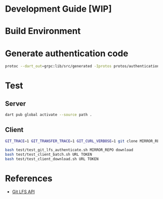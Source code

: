 Development Guide [WIP]
===============================
<!-- TODO: Write this -->

# Build Environment

# Generate authentication code

```bash
protoc --dart_out=grpc:lib/src/generated -Iprotos protos/authentication.proto
```

# Test

## Server

```bash
dart pub global activate --source path .
```

## Client

```bash
GIT_TRACE=1 GIT_TRANSFER_TRACE=1 GIT_CURL_VERBOSE=1 git clone MIRROR_REPO
```

```bash
bash test/test_git_lfs_authenticate.sh MIRROR_REPO download
bash test/test_client_batch.sh URL TOKEN
bash test/test_client_download.sh URL TOKEN
```

# References

- [Git LFS API](https://github.com/git-lfs/git-lfs/tree/main/docs/api)
